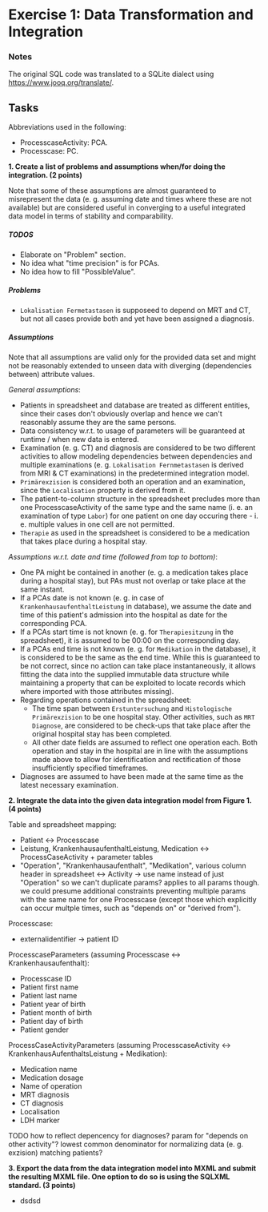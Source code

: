 # Exercise 1: Data Transformation and Integration

### Notes
The original SQL code was translated to a SQLite dialect using https://www.jooq.org/translate/.

## Tasks

Abbreviations used in the following:
* ProcesscaseActivity: PCA.
* Processcase: PC.

**1. Create a list of problems and assumptions when/for doing the integration. (2 points)**

Note that some of these assumptions are almost guaranteed to misrepresent the data (e. g. assuming date and times where 
these are not available) but are considered useful in converging to a useful integrated data model in terms of stability 
and comparability.

##### TODOS

* Elaborate on "Problem" section.
* No idea what "time precision" is for PCAs.
* No idea how to fill "PossibleValue".

##### Problems

* `Lokalisation Fermetastasen` is supposeed to depend on MRT and CT, but not all cases provide both and yet have been 
assigned a diagnosis.

##### Assumptions

Note that all assumptions are valid only for the provided data set and might not be reasonably extended to unseen data
with diverging (dependencies between) attribute values. 

_General assumptions_:
* Patients in spreadsheet and database are treated as different entities, since their cases don't obviously overlap and 
hence we can't reasonably assume they are the same persons.
* Data consistency w.r.t. to usage of parameters will be guaranteed at runtime / when new data is entered.
* Examination (e. g. CT) and diagnosis are considered to be two different activities to allow modeling dependencies 
between dependencies and multiple examinations (e. g. `Lokalisation Fernmetastasen` is derived from  MRI & CT 
examinations) in the predetermined integration model.
* `Primärexzision` is considered both an operation and an examination, since the `Localisation` property is derived from 
it.
* The patient-to-column structure in the spreadsheet precludes more than one ProcesscaseActivity of the same type and 
the same name (i. e. an examination of type `Labor`) for one patient on one day occuring there - i. e. multiple values 
in one cell are not permitted.
* `Therapie` as used in the spreadsheet is considered to be a medication that takes place during a hospital stay.

_Assumptions w.r.t. date and time (followed from top to bottom)_:
* One PA might be contained in another (e. g. a medication takes place during a hospital stay), but PAs must not overlap
or take place at the same instant.
* If a PCAs date is not known (e. g. in case of `KrankenhausaufenthaltLeistung` in database), we assume the date and 
time of this patient's admission into the hospital as date for the corresponding PCA.
* If a PCAs start time is not known (e. g. for `Therapiesitzung` in the spreadsheet), it 
is assumed to be 00:00 on the corresponding day.
* If a PCAs end time is not known (e. g. for `Medikation` in the database), it is considered to be the same as the end time. While this is guaranteed to be not 
correct, since no action can take place instantaneously, it allows fitting the data into the supplied immutable data 
structure while maintaining a property that can be exploited to locate records which where imported with those 
attributes missing). 
* Regarding operations contained in the spreadsheet: 
  * The time span between `Erstuntersuchung` and `Histologische Primärexzision` to be one hospital stay. Other 
  activities, such as `MRT Diagnose`, are considered to be check-ups that take place after the original hospital stay 
  has been completed.
  * All other date fields are assumed to reflect one operation each. Both operation and stay in the hospital are in 
  line with the assumptions made above to allow for identification and rectification of those insufficiently specified 
  timeframes. 
* Diagnoses are assumed to have been made at the same time as the latest necessary examination.

**2. Integrate the data into the given data integration model from Figure 1. (4 points)**  

Table and spreadsheet mapping:
* Patient <-> Processcase
* Leistung, KrankenhausaufenthaltLeistung, Medication <-> ProcessCaseActivity + parameter tables
* "Operation", "Krankenhausaufenthalt", "Medikation", various column header in spreadsheet <-> Activity
-> use name instead of just "Operation" so we can't duplicate params? applies to all params though. we could presume 
additional constraints preventing multiple params with the same name for one Processcase (except those which explicitly 
can occur multple times, such as "depends on" or "derived from").

Processcase:
* externalidentifier -> patient ID

ProcesscaseParameters (assuming Processcase <-> Krankenhausaufenthalt):
* Processcase ID
* Patient first name
* Patient last name
* Patient year of birth
* Patient month of birth
* Patient day of birth 
* Patient gender


ProcessCaseActivityParameters (assuming ProcesscaseActivity <-> KrankenhausAufenthaltsLeistung + Medikation):
* Medication name
* Medication dosage
* Name of operation
* MRT diagnosis
* CT diagnosis
* Localisation
* LDH marker

TODO how to reflect depencency for diagnoses? param for "depends on other activity"?
lowest common denominator for normalizing data (e. g. exzision)
matching patients?

**3. Export the data from the data integration model into MXML and submit the resulting MXML file.
One option to do so is using the SQLXML standard. (3 points)**  
* dsdsd
